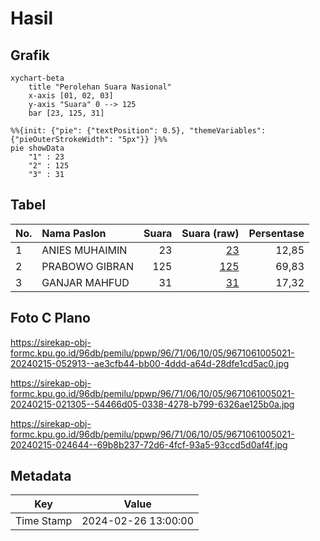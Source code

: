 # Hasil

## Grafik

```mermaid
xychart-beta
    title "Perolehan Suara Nasional"
    x-axis [01, 02, 03]
    y-axis "Suara" 0 --> 125
    bar [23, 125, 31]
```

```mermaid
%%{init: {"pie": {"textPosition": 0.5}, "themeVariables": {"pieOuterStrokeWidth": "5px"}} }%%
pie showData
    "1" : 23
    "2" : 125
    "3" : 31
```

## Tabel

| No. | Nama Paslon    | Suara | Suara (raw) | Persentase |
|:--- |:-------------- | -----:| -----------:| ----------:|
| 1   | ANIES MUHAIMIN | 23    | [23][p-1]   | 12,85      |
| 2   | PRABOWO GIBRAN | 125   | [125][p-2]  | 69,83      |
| 3   | GANJAR MAHFUD  | 31    | [31][p-3]   | 17,32      |


[p-1]: https://github.com/gigit-pemilu/pemilu-2024/blob/main/pilpres/hitung-suara/sub/96-papua-barat-daya/sub/71-kota-sorong/sub/06-sorong-manoi/sub/1005-klasabi/sub/021-tps/sub/paslon-1.txt
[p-2]: https://github.com/gigit-pemilu/pemilu-2024/blob/main/pilpres/hitung-suara/sub/96-papua-barat-daya/sub/71-kota-sorong/sub/06-sorong-manoi/sub/1005-klasabi/sub/021-tps/sub/paslon-2.txt
[p-3]: https://github.com/gigit-pemilu/pemilu-2024/blob/main/pilpres/hitung-suara/sub/96-papua-barat-daya/sub/71-kota-sorong/sub/06-sorong-manoi/sub/1005-klasabi/sub/021-tps/sub/paslon-3.txt

## Foto C Plano

https://sirekap-obj-formc.kpu.go.id/96db/pemilu/ppwp/96/71/06/10/05/9671061005021-20240215-052913--ae3cfb44-bb00-4ddd-a64d-28dfe1cd5ac0.jpg

https://sirekap-obj-formc.kpu.go.id/96db/pemilu/ppwp/96/71/06/10/05/9671061005021-20240215-021305--54466d05-0338-4278-b799-6326ae125b0a.jpg

https://sirekap-obj-formc.kpu.go.id/96db/pemilu/ppwp/96/71/06/10/05/9671061005021-20240215-024644--69b8b237-72d6-4fcf-93a5-93ccd5d0af4f.jpg


## Metadata

| Key        | Value               |
| ---------- | ------------------- |
| Time Stamp | 2024-02-26 13:00:00 |



